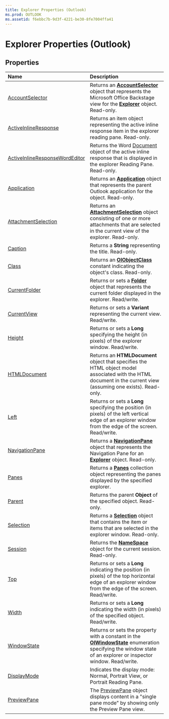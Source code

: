 ```yaml
---
title: Explorer Properties (Outlook)
ms.prod: OUTLOOK
ms.assetid: f6ebbc7b-9d3f-4221-be30-8fe7004ffa41
---
```



# Explorer Properties (Outlook)

## Properties



|**Name**|**Description**|
|:-----|:-----|
|[AccountSelector](explorer-accountselector-property-outlook.md)|Returns an  **[AccountSelector](accountselector-object-outlook.md)** object that represents the Microsoft Office Backstage view for the **[Explorer](explorer-object-outlook.md)** object. Read-only.|
|[ActiveInlineResponse](explorer-activeinlineresponse-property-outlook.md)|Returns an item object representing the active inline response item in the explorer reading pane. Read-only.|
|[ActiveInlineResponseWordEditor](explorer-activeinlineresponsewordeditor-property-outlook.md)|Returns the Word [Document](document-object-word.md) object of the active inline response that is displayed in the explorer Reading Pane. Read-only.|
|[Application](explorer-application-property-outlook.md)|Returns an  **[Application](application-object-outlook.md)** object that represents the parent Outlook application for the object. Read-only.|
|[AttachmentSelection](explorer-attachmentselection-property-outlook.md)|Returns an  **[AttachmentSelection](attachmentselection-object-outlook.md)** object consisting of one or more attachments that are selected in the current view of the explorer. Read-only.|
|[Caption](explorer-caption-property-outlook.md)|Returns a  **String** representing the title. Read-only.|
|[Class](explorer-class-property-outlook.md)|Returns an  **[OlObjectClass](olobjectclass-enumeration-outlook.md)** constant indicating the object's class. Read-only.|
|[CurrentFolder](explorer-currentfolder-property-outlook.md)|Returns or sets a  **[Folder](folder-object-outlook.md)** object that represents the current folder displayed in the explorer. Read/write.|
|[CurrentView](explorer-currentview-property-outlook.md)|Returns or sets a  **Variant** representing the current view. Read/write.|
|[Height](explorer-height-property-outlook.md)|Returns or sets a  **Long** specifying the height (in pixels) of the explorer window. Read/write.|
|[HTMLDocument](explorer-htmldocument-property-outlook.md)|Returns an  **HTMLDocument** object that specifies the HTML object model associated with the HTML document in the current view (assuming one exists). Read-only.|
|[Left](explorer-left-property-outlook.md)|Returns or sets a  **Long** specifying the position (in pixels) of the left vertical edge of an explorer window from the edge of the screen. Read/write.|
|[NavigationPane](explorer-navigationpane-property-outlook.md)|Returns a  **[NavigationPane](navigationpane-object-outlook.md)** object that represents the Navigation Pane for an **[Explorer](explorer-object-outlook.md)** object. Read-only.|
|[Panes](explorer-panes-property-outlook.md)|Returns a  **[Panes](panes-object-outlook.md)** collection object representing the panes displayed by the specified explorer.|
|[Parent](explorer-parent-property-outlook.md)|Returns the parent  **Object** of the specified object. Read-only.|
|[Selection](explorer-selection-property-outlook.md)|Returns a  **[Selection](selection-object-outlook.md)** object that contains the item or items that are selected in the explorer window. Read-only.|
|[Session](explorer-session-property-outlook.md)|Returns the  **[NameSpace](namespace-object-outlook.md)** object for the current session. Read-only.|
|[Top](explorer-top-property-outlook.md)|Returns or sets a  **Long** indicating the position (in pixels) of the top horizontal edge of an explorer window from the edge of the screen. Read/write.|
|[Width](explorer-width-property-outlook.md)|Returns or sets a  **Long** indicating the width (in pixels) of the specified object. Read/write.|
|[WindowState](explorer-windowstate-property-outlook.md)|Returns or sets the property with a constant in the  **[OlWindowState](olwindowstate-enumeration-outlook.md)** enumeration specifying the window state of an explorer or inspector window. Read/write.|
|[DisplayMode](explorer-displaymode-property-outlook.md)|Indicates the display mode: Normal, Portrait View, or Portrait Reading Pane.|
|[PreviewPane](explorer-previewpane-property-outlook.md)|The [PreviewPane](previewpane-object-outlook.md) object displays content in a "single pane mode" by showing only the Preview Pane view.|

